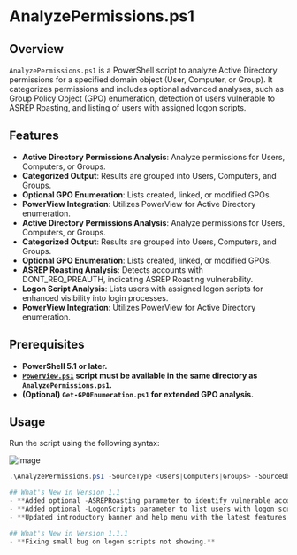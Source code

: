 # AnalyzePermissions.ps1

## Overview

`AnalyzePermissions.ps1` is a PowerShell script to analyze Active Directory permissions for a specified domain object (User, Computer, or Group). It categorizes permissions and includes optional advanced analyses, such as Group Policy Object (GPO) enumeration, detection of users vulnerable to ASREP Roasting, and listing of users with assigned logon scripts.

## Features

- **Active Directory Permissions Analysis**: Analyze permissions for Users, Computers, or Groups.
- **Categorized Output**: Results are grouped into Users, Computers, and Groups.
- **Optional GPO Enumeration**: Lists created, linked, or modified GPOs.
- **PowerView Integration**: Utilizes PowerView for Active Directory enumeration.
- **Active Directory Permissions Analysis**: Analyze permissions for Users, Computers, or Groups.
- **Categorized Output**: Results are grouped into Users, Computers, and Groups.
- **Optional GPO Enumeration**: Lists created, linked, or modified GPOs.
- **ASREP Roasting Analysis**: Detects accounts with DONT_REQ_PREAUTH, indicating ASREP Roasting vulnerability.
- **Logon Script Analysis**: Lists users with assigned logon scripts for enhanced visibility into login processes.
- **PowerView Integration**: Utilizes PowerView for Active Directory enumeration.

## Prerequisites

- **PowerShell 5.1 or later.**
- **[`PowerView.ps1`](https://github.com/PowerShellMafia/PowerSploit/blob/master/Recon/PowerView.ps1) script must be available in the same directory as `AnalyzePermissions.ps1`.**
- **(Optional) `Get-GPOEnumeration.ps1` for extended GPO analysis.**

## Usage

Run the script using the following syntax:

![image](https://github.com/user-attachments/assets/8daab02b-90c1-4d59-b225-f029dee897ae)

```powershell
.\AnalyzePermissions.ps1 -SourceType <Users|Computers|Groups> -SourceObject <SamAccountName> [-ExtraGPOEnumeration] [-ASREPRoasting] [-LogonScripts]

## What's New in Version 1.1
- **Added optional -ASREPRoasting parameter to identify vulnerable accounts.**
- **Added optional -LogonScripts parameter to list users with logon scripts.**
- **Updated introductory banner and help menu with the latest features.**

## What's New in Version 1.1.1
- **Fixing small bug on logon scripts not showing.**


